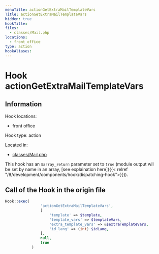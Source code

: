 ```yaml
---
menuTitle: actionGetExtraMailTemplateVars
Title: actionGetExtraMailTemplateVars
hidden: true
hookTitle: 
files:
  - classes/Mail.php
locations:
  - front office
type: action
hookAliases:
---
```


# Hook actionGetExtraMailTemplateVars

## Information

Hook locations: 
  - front office

Hook type: action

Located in: 
  - [classes/Mail.php](https://github.com/PrestaShop/PrestaShop/blob/8.0.x/classes/Mail.php)

This hook has an `$array_return` parameter set to `true` (module output will be set by name in an array, [see explaination here]({{< relref "/8/development/components/hook/dispatching-hook">}})).

## Call of the Hook in the origin file

```php
Hook::exec(
                'actionGetExtraMailTemplateVars',
                [
                    'template' => $template,
                    'template_vars' => $templateVars,
                    'extra_template_vars' => &$extraTemplateVars,
                    'id_lang' => (int) $idLang,
                ],
                null,
                true
            )
```